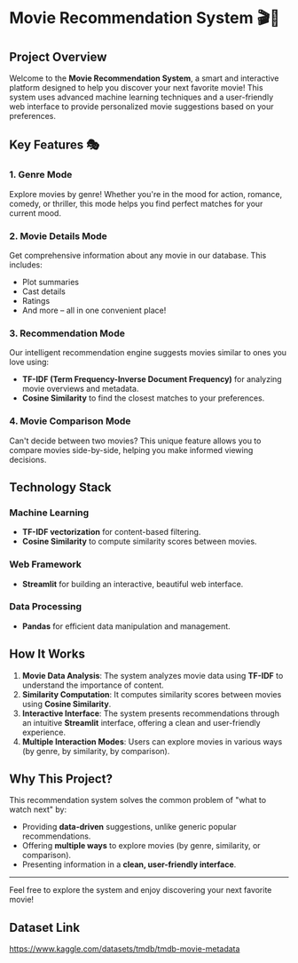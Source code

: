 # Movie Recommendation System 🎬🍿

## Project Overview

Welcome to the **Movie Recommendation System**, a smart and interactive platform designed to help you discover your next favorite movie! This system uses advanced machine learning techniques and a user-friendly web interface to provide personalized movie suggestions based on your preferences.

## Key Features 🎭

### 1. Genre Mode
Explore movies by genre! Whether you're in the mood for action, romance, comedy, or thriller, this mode helps you find perfect matches for your current mood.

### 2. Movie Details Mode
Get comprehensive information about any movie in our database. This includes:
- Plot summaries
- Cast details
- Ratings
- And more – all in one convenient place!

### 3. Recommendation Mode
Our intelligent recommendation engine suggests movies similar to ones you love using:
- **TF-IDF (Term Frequency-Inverse Document Frequency)** for analyzing movie overviews and metadata.
- **Cosine Similarity** to find the closest matches to your preferences.

### 4. Movie Comparison Mode
Can't decide between two movies? This unique feature allows you to compare movies side-by-side, helping you make informed viewing decisions.

## Technology Stack

### Machine Learning
- **TF-IDF vectorization** for content-based filtering.
- **Cosine Similarity** to compute similarity scores between movies.

### Web Framework
- **Streamlit** for building an interactive, beautiful web interface.

### Data Processing
- **Pandas** for efficient data manipulation and management.


## How It Works

1. **Movie Data Analysis**: The system analyzes movie data using **TF-IDF** to understand the importance of content.
2. **Similarity Computation**: It computes similarity scores between movies using **Cosine Similarity**.
3. **Interactive Interface**: The system presents recommendations through an intuitive **Streamlit** interface, offering a clean and user-friendly experience.
4. **Multiple Interaction Modes**: Users can explore movies in various ways (by genre, by similarity, by comparison).

## Why This Project?

This recommendation system solves the common problem of "what to watch next" by:
- Providing **data-driven** suggestions, unlike generic popular recommendations.
- Offering **multiple ways** to explore movies (by genre, similarity, or comparison).
- Presenting information in a **clean, user-friendly interface**.

---

Feel free to explore the system and enjoy discovering your next favorite movie!



## Dataset Link
https://www.kaggle.com/datasets/tmdb/tmdb-movie-metadata